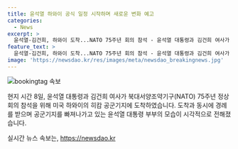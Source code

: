 ```yaml
---
title: 윤석열 하와이 공식 일정 시작하며 새로운 변화 예고
categories:
  - News
excerpt: >
  윤석열-김건희, 하와이 도착...NATO 75주년 회의 참석 - 윤석열 대통령과 김건희 여사가 하와이 도착, 도열병의 경례를 받으며 공항 퇴장. NATO 75주년 정상회의 참석을 앞두고 예의 바른 모습으로 이목을 끌고 있다.
feature_text: >
  윤석열-김건희, 하와이 도착...NATO 75주년 회의 참석 - 윤석열 대통령과 김건희 여사가 하와이 도착, 도열병의 경례를 받으며 공항 퇴장. NATO 75주년 정상회의 참석을 앞두고 예의 바른 모습으로 이목을 끌고 있다.
image: 'https://newsdao.kr/res/images/meta/newsdao_breakingnews.jpg'
---
```


<p><img src="https://newsdao.kr/res/images/meta/newsdao_breakingnews.jpg" alt="bookingtag 속보" /></p>

<p>현지 시간 8일, 윤석열 대통령과 김건희 여사가 북대서양조약기구(NATO) 75주년 정상회의 참석을 위해 미국 하와이의 히캄 공군기지에 도착하였습니다. 도착과 동시에 경례를 받으며 공군기지를 빠져나가고 있는 윤석열 대통령 부부의 모습이 시각적으로 전해졌습니다.</p>
실시간 뉴스 속보는, <a href="https://newsdao.kr" rel="dofollow">https://newsdao.kr</a>


